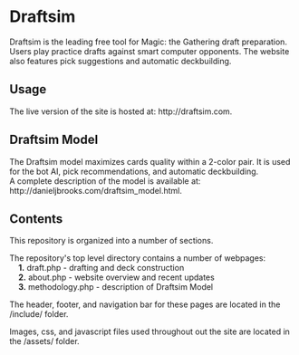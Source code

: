 <h1>Draftsim</h1>

<p> Draftsim is the leading free tool for Magic: the Gathering draft preparation. 
  Users play practice drafts against smart computer opponents. 
  The website also features pick suggestions and automatic deckbuilding. 
</p>

<h2> Usage </h2>
<p>
  The live version of the site is hosted at: http://draftsim.com.
</p>

<h2> Draftsim Model </h2>
<p>
  The Draftsim model maximizes cards quality within a 2-color pair. 
  It is used for the bot AI, pick recommendations, and automatic deckbuilding. <br>
  A complete description of the model is available at: http://danieljbrooks.com/draftsim_model.html.
</p>

<h2> Contents </h2>
<p> This repository is organized into a number of sections. </p>
<p>
  The repository's top level directory contains a number of webpages:<br>
  &nbsp;&nbsp;&nbsp;&nbsp;<b>1.</b> draft.php - drafting and deck construction <br>
  &nbsp;&nbsp;&nbsp;&nbsp;<b>2.</b> about.php - website overview and recent updates <br>
  &nbsp;&nbsp;&nbsp;&nbsp;<b>3.</b> methodology.php - description of Draftsim Model <br> 
</p>
<p>
  The header, footer, and navigation bar for these pages are located in the /include/ folder.
</p>
<p>
  Images, css, and javascript files used throughout out the site are located in the /assets/ folder.  
</p>
